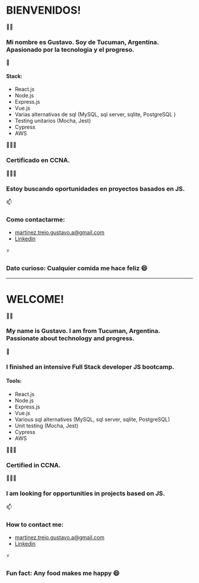# BIENVENIDOS!

👋🏽
### Mi nombre es **Gustavo**. Soy de Tucuman, Argentina. Apasionado por la tecnologia y el progreso. 

🌱
#### Stack:
- React.js
- Node.js 
- Express.js
- Vue.js
- Varias alternativas de sql (MySQL, sql server, sqlite, PostgreSQL )
- Testing unitarios (Mocha, Jest) 
- Cypress
- AWS 

👷🏽‍♂️
### Certificado en CCNA. 

🕵🏽‍♂️
### Estoy buscando oportunidades en proyectos basados en JS. 

📫
### Como contactarme: 
- martinez.trejo.gustavo.a@gmail.com
- [Linkedin](https://www.linkedin.com/in/martinez-trejo-gustavo/)

⚡
### Dato curioso: Cualquier comida me hace feliz 😄

* * *
# WELCOME!

 👋🏽 
### My name is **Gustavo**. I am from Tucuman, Argentina. Passionate about technology and progress. 

 🌱 
### I finished an intensive Full Stack developer JS bootcamp. 
#### Tools: 
- React.js 
- Node.js 
- Express.js 
- Vue.js
- Various sql alternatives (MySQL, sql server, sqlite, PostgreSQL) 
- Unit testing (Mocha, Jest) 
- Cypress
- AWS 

 👷🏽‍♂️ 
### Certified in CCNA. 

 🕵🏽‍♂️
### I am looking for opportunities in projects based on JS.

 📫 
### How to contact me: 
- martinez.trejo.gustavo.a@gmail.com 
- [Linkedin](https://www.linkedin.com/in/martinez-trejo-gustavo/)

 ⚡ 
### Fun fact: Any food makes me happy 😄

